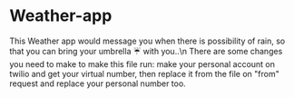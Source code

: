 # Weather-app
This Weather app would message you when there is possibility of rain, so that you can bring your umbrella ☔ with you..\n
There are some changes you need to make to make this file run: make your personal account on twilio and get your virtual number, then replace it from the file on "from" request and replace your personal number too.
